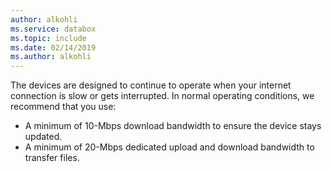 ```yaml
---
author: alkohli
ms.service: databox  
ms.topic: include
ms.date: 02/14/2019
ms.author: alkohli
---
```


The devices are designed to continue to operate when your internet connection is slow or gets interrupted. In normal operating conditions, we recommend that  you use: 

- A minimum of 10-Mbps download bandwidth to ensure the device stays updated.
- A minimum of 20-Mbps dedicated upload and download bandwidth to transfer files.

